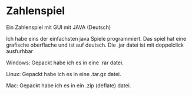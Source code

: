 # Zahlenspiel
Ein Zahlenspiel mit GUI mit JAVA (Deutsch)

Ich habe eins der einfachsten java Spiele programmiert. 
Das spiel hat eine grafische oberflache und ist auf deutsch.
Die .jar datei ist mit doppelclick ausfurhbar

Windows:
Gepackt habe ich es in eine .rar datei.

Linux:
Gepackt habe ich es in eine .tar.gz datei.

Mac:
Gepackt habe ich es in ein .zip (deflate) datei.
